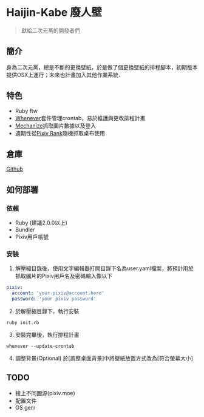 # Haijin-Kabe 廢人壁
> 獻給二次元黨的開發者們

## 簡介
身為二次元黨，總是不斷的更換壁紙，於是做了個更換壁紙的排程腳本，初期版本提供OSX上運行；未來也計畫加入其他作業系統．

## 特色
- Ruby ftw
- [Whenever](https://github.com/javan/whenever)套件管理crontab，易於維護與更改排程計畫
- [Mechanize](https://github.com/sparklemotion/mechanize)抓取圖片數據以及登入
- 週期性從[Pixiv Rank](http://www.pixiv.net/ranking.php?mode=daily&content=illust)隨機抓取桌布使用

## 倉庫
[Github](https://github.com/TimWei/haijin_kabe)

## 如何部署
### 依賴
- Ruby (建議2.0.0以上)
- Bundler
- Pixiv用戶帳號

### 安裝
1. 解壓縮目錄後，使用文字編輯器打開目錄下名為user.yaml檔案，將預計用於抓取圖片的Pixiv用戶名及密碼輸入像以下
```yaml
pixiv:
  account: 'your.pixiv@account.here'
  password: 'your pixiv password'
```

2. 於解壓縮目錄下，執行安裝
```
ruby init.rb
```

3. 安裝完畢後，執行排程計畫
```
whenever --update-crontab
```

4. 調整背景(Optional)
於[調整桌面背景]中將壁紙放置方式改為[符合螢幕大小]


## TODO
- 接上不同圖源(pixiv.moe)
- 配置文件
- OS gem
